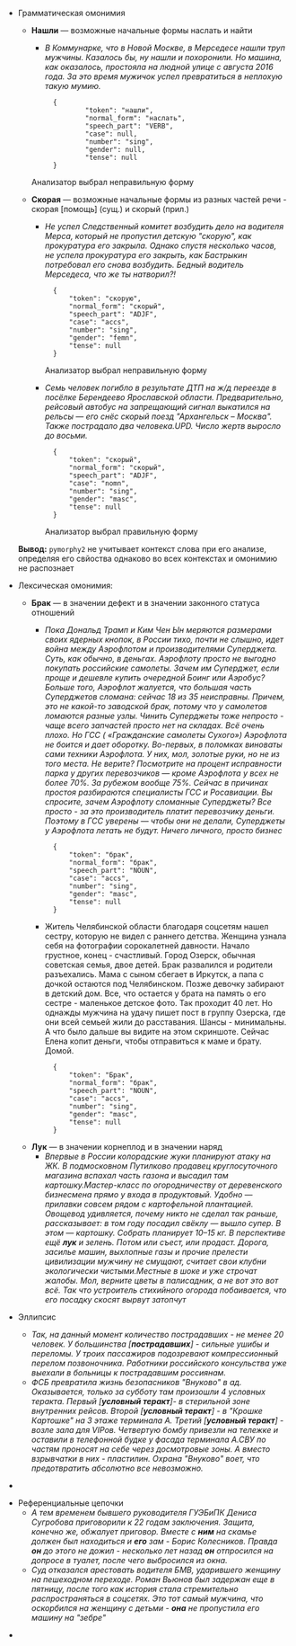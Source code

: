 - Грамматическая омонимия 
    
    - **Нашли** — возможные начальные формы наслать и найти
    
        - *В Коммунарке, что в Новой Москве, в Мерседесе нашли труп мужчины. Казалось бы, ну нашли и похоронили. Но машина, как оказалось, простояла на людной улице с августа 2016 года. За это время мужичок успел превратиться в неплохую такую мумию.*
            
                {
                        "token": "нашли",
                        "normal_form": "наслать",
                        "speech_part": "VERB",
                        "case": null,
                        "number": "sing",
                        "gender": null,
                        "tense": null
                }
        Анализатор выбрал неправильную форму
                
    - **Скорая** — возможные начальные формы из разных частей речи - скорая \[помощь\] (сущ.) и скорый (прил.)

        - *Не успел Следственный комитет возбудить дело на водителя Мерса, который не пропустил детскую "скорую", как прокуратура его закрыла. Однако спустя несколько часов, не успела прокуратура его закрыть, как Бастрыкин потребовал его снова возбудить. Бедный водитель Мерседеса, что же ты натворил?!*

                {
                    "token": "скорую",
                    "normal_form": "скорый",
                    "speech_part": "ADJF",
                    "case": "accs",
                    "number": "sing",
                    "gender": "femn",
                    "tense": null
                }
            Анализатор выбрал неправильную форму

        - *Семь человек погибло в результате ДТП на ж/д переезде в посёлке Берендеево Ярославской области. Предварительно, рейсовый автобус на запрещающий сигнал выкатился на рельсы — его снёс скорый поезд "Архангельск – Москва". Также пострадало два человека.UPD. Число жертв выросло до восьми.*
        
                {
                    "token": "скорый",
                    "normal_form": "скорый",
                    "speech_part": "ADJF",
                    "case": "nomn",
                    "number": "sing",
                    "gender": "masc",
                    "tense": null
                }

            Анализатор выбрал правильную форму

    **Вывод:** `pymorphy2` не учитывает контекст слова при его анализе, определяя его свйоства однаково во всех контекстах и омонимию не распознает

- Лексическая омонимия:
    - **Брак** — в значении дефект и в значении законного статуса отношений
        - *Пока Дональд Трамп и Ким Чен Ын меряются размерами своих ядерных кнопок, в России тихо, почти не слышно, идет война между Аэрофлотом и производителями Суперджета. Суть, как обычно, в деньгах. Аэрофлоту просто не выгодно покупать российские самолеты. Зачем им Суперджет, если проще и дешевле купить очередной Боинг или Аэробус? Больше того, Аэрофлот жалуется, что большая часть Суперджетов сломана: сейчас 18 из 35 неисправны. Причем, это не какой-то заводской брак, потому что у самолетов ломаются разные узлы. Чинить Суперджеты тоже непросто - чаще всего запчастей просто нет на складах. Всё очень плохо. Но ГСС ( «Гражданские самолеты Сухого») Аэрофлота не боится и дает оборотку. Во-первых, в поломках виноваты сами техники Аэрофлота. У них, мол, золотые руки, но не из того места. Не верите? Посмотрите на процент исправности парка у других перевозчиков — кроме Аэрофлота у всех не более 70%. За рубежом вообще 75%. Сейчас в причинах простоя разбираются специалисты ГСС и Росавиации. Вы спросите, зачем Аэрофлоту сломанные Суперджеты? Все просто - за это производитель платит перевозчику деньги. Поэтому в ГСС уверены — чтобы они не делали, Суперджеты у Аэрофлота летать не будут. Ничего личного, просто бизнес*

                {
                    "token": "брак",
                    "normal_form": "брак",
                    "speech_part": "NOUN",
                    "case": "accs",
                    "number": "sing",
                    "gender": "masc",
                    "tense": null
                }
        - ​​Житель Челябинской области благодаря соцсетям нашел сестру, которую не видел с раннего детства. Женщина узнала себя на фотографии сорокалетней давности. Начало грустное, конец - счастливый. Город Озерск, обычная советская семья, двое детей. Брак развалился и родители разъехались. Мама с сыном сбегает в Иркутск, а папа с дочкой остаются под Челябинском. Позже девочку забирают в детский дом. Все, что остается у брата на память о его сестре - маленькое детское фото. Так проходит 40 лет. Но однажды мужчина на удачу пишет пост в группу Озерска, где они всей семьей жили до расставания. Шансы - минимальны. А что было дальше вы видите на этом скриншоте. Сейчас Елена копит деньги, чтобы отправиться к маме и брату. Домой.

                {
                    "token": "Брак",
                    "normal_form": "брак",
                    "speech_part": "NOUN",
                    "case": "accs",
                    "number": "sing",
                    "gender": "masc",
                    "tense": null
                }
    - **Лук** — в значении корнеплод и в значении наряд
        - *Впервые в России колорадские жуки планируют атаку на ЖК. В подмосковном Путилково продавец круглосуточного магазина вспахал часть газона и высадил там картошку.Мастер-класс по огородничеству от деревенского бизнесмена прямо у входа в продуктовый. Удобно — прилавки совсем рядом с картофельной плантацией. Овощевод удивляется, почему никто не сделал так раньше, рассказывает: в том году посадил свёклу — вышло супер. В этом — картошку. Собрать планирует 10–15 кг. В перспективе ещё **лук** и зелень. Потом или съест, или продаст. Дорога, засилье машин, выхлопные газы и прочие прелести цивилизации мужчину не смущают, считает свои клубни экологически чистыми.Местные в шоке и уже строчат жалобы. Мол, верните цветы в палисадник, а не вот это вот всё. Так что устроитель стихийного огорода побаивается, что его посадку скосят вырвут затопчут*

- Эллипсис
    - *Так, на данный момент количество пострадавших - не менее 20 человек. У большинства \[**пострадавших**\] - сильные ушибы и переломы. У троих пассажиров подозревают компрессионный перелом позвоночника. Работники российского консульства уже выехали в больницы к пострадавшим россиянам.*
    - *ФСБ превратила жизнь безопасников "Внуково" в ад. Оказывается, только за субботу там произошли 4 условных теракта. Первый \[**условный теракт**\]- в стерильной зоне внутренних рейсов. Второй \[**условный теракт**\] - в "Крошке Картошке" на 3 этаже терминала А. Третий \[**условный теракт**\] - возле зала для VIPов. Четвертую бомбу привезли на тележке и оставили в телефонной будке у фасада терминала А.СВУ по частям проносят на себе через досмотровые зоны. А вместо взрывчатки в них - пластилин. Охрана "Внуково" воет, что предотвратить абсолютно все невозможно.*
*
- Референциальные цепочки
    - *А тем временем бывшего руководителя ГУЭБиПК Дениса Сугробова приговорили к 22 годам заключения. Защита, конечно же, обжалует приговор. Вместе с **ним** на скамье должен был находиться и **его** зам - Борис Колесников. Правда **он** до этого не дожил - несколько лет назад **он** отпросился на допросе в туалет, после чего выбросился из окна.*
    - *Суд отказался арестовать водителя БМВ, ударившего женщину на пешеходном переходе. Роман Вьюнов был задержан еще в пятницу, после того как история стала стремительно распространяться в соцсетях. Это тот самый мужчина, что оскорбился на женщину с детьми - **она** не пропустила его машину на "зебре"*
*